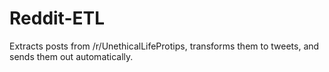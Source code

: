 # Reddit-ETL
Extracts posts from /r/UnethicalLifeProtips, transforms them to tweets, and sends them out automatically.
